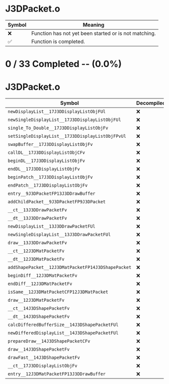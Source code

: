 # J3DPacket.o
| Symbol | Meaning 
| ------------- | ------------- 
| :x: | Function has not yet been started or is not matching. 
| :white_check_mark: | Function is completed. 


# 0 / 33 Completed -- (0.0%)
# J3DPacket.o
| Symbol | Decompiled? |
| ------------- | ------------- |
| `newDisplayList__17J3DDisplayListObjFUl` | :x: |
| `newSingleDisplayList__17J3DDisplayListObjFUl` | :x: |
| `single_To_Double__17J3DDisplayListObjFv` | :x: |
| `setSingleDisplayList__17J3DDisplayListObjFPvUl` | :x: |
| `swapBuffer__17J3DDisplayListObjFv` | :x: |
| `callDL__17J3DDisplayListObjCFv` | :x: |
| `beginDL__17J3DDisplayListObjFv` | :x: |
| `endDL__17J3DDisplayListObjFv` | :x: |
| `beginPatch__17J3DDisplayListObjFv` | :x: |
| `endPatch__17J3DDisplayListObjFv` | :x: |
| `entry__9J3DPacketFP13J3DDrawBuffer` | :x: |
| `addChildPacket__9J3DPacketFP9J3DPacket` | :x: |
| `__ct__13J3DDrawPacketFv` | :x: |
| `__dt__13J3DDrawPacketFv` | :x: |
| `newDisplayList__13J3DDrawPacketFUl` | :x: |
| `newSingleDisplayList__13J3DDrawPacketFUl` | :x: |
| `draw__13J3DDrawPacketFv` | :x: |
| `__ct__12J3DMatPacketFv` | :x: |
| `__dt__12J3DMatPacketFv` | :x: |
| `addShapePacket__12J3DMatPacketFP14J3DShapePacket` | :x: |
| `beginDiff__12J3DMatPacketFv` | :x: |
| `endDiff__12J3DMatPacketFv` | :x: |
| `isSame__12J3DMatPacketCFP12J3DMatPacket` | :x: |
| `draw__12J3DMatPacketFv` | :x: |
| `__ct__14J3DShapePacketFv` | :x: |
| `__dt__14J3DShapePacketFv` | :x: |
| `calcDifferedBufferSize__14J3DShapePacketFUl` | :x: |
| `newDifferedDisplayList__14J3DShapePacketFUl` | :x: |
| `prepareDraw__14J3DShapePacketCFv` | :x: |
| `draw__14J3DShapePacketFv` | :x: |
| `drawFast__14J3DShapePacketFv` | :x: |
| `__ct__17J3DDisplayListObjFv` | :x: |
| `entry__12J3DMatPacketFP13J3DDrawBuffer` | :x: |
